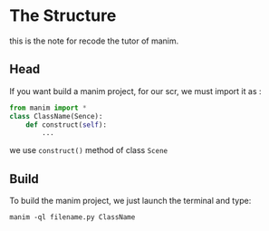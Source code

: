 # The Structure

this is the note for recode the tutor of manim.

## Head 

If you want build a manim project, for our scr, we must import it as :

```python
from manim import *
class ClassName(Sence): 
    def construct(self):
        ...
```
we use `construct()` method of class `Scene`

## Build

To build the manim project, we just launch the terminal and type:

```shell
manim -ql filename.py ClassName
```


